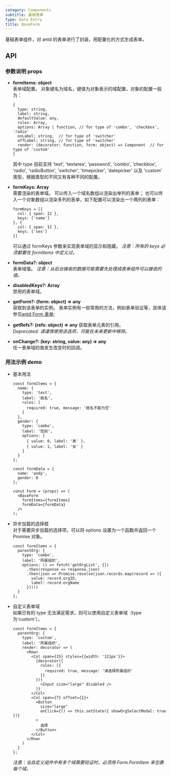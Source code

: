 ```yaml
---
category: Components
subtitle: 基础表单
type: Data Entry
title: BaseForm
---
```


基础表单组件，对 antd 的表单进行了封装，用配置化的方式生成表单。

## API

### 参数说明 props

- **formItems: object**  
  表单域配置。
  对象键名为域名，键值为对象表示的域配置，对象的配置一般为：

  ```
  {
    type: string,
    label: string,
    defaultValue: any,
    rules: Array,
    options: Array | function, // for type of 'combo', 'checkbox', 'radio'
    onLabel: string,  // for type of 'switcher'
    offLabel: string, // for type of 'switcher'
    render: (decorator: function, form: object) => Component  // for type of 'custom'
  }
  ```

  其中 type 目前支持 'text', 'textarea', 'password', 'combo', 'checkbox', 'radio', 'radioButton', 'switcher', 'timepicker', 'datepicker' 以及 'custom' 类型，根据类型的不同又有各种不同的配置。

- **formKeys: Array**  
  需要渲染的表单域。
  可以传入一个域名数组以渲染出单列的表单；
  也可以传入一个对象数组以渲染多列的表单，如下配置可以渲染出一个两列的表单：

  ```
  formKeys = [{
    col: { span: 12 },
    keys: ['name']
  }, {
    col: { span: 12 },
    keys: ['sex']
  }]
  ```

  可以通过 formKeys 参数来实现表单域的显示和隐藏。
  *注意：所有的 keys 必须都要在 formItems 中定义过。*

- **formData?: object**  
  表单域值。
  *注意：从后台接收的数据可能需要先处理成表单组件可以接收的值。*

- **disabledKeys?: Array**  
  禁用的表单域。

- **getForm?: (form: object) => any**  
  获取到该表单的实例。
  表单实例有一些常用的方法，例如表单验证等，具体请参见[antd Form 表单](https://ant.design/components/form-cn/);

- **getRefs?: (refs: object) => any**
  获取表单元素的引用。  
  *Deprecated: 请谨慎使用该选项，可能在未来更新中移除。*

- **onChange?: (key: string, value: any) => any**  
  任一表单域的值发生改变时的回调。

### 用法示例 demo

- 基本用法  
  
  ```
  const formItems = {
    name: {
      type: 'text',
      label: '姓名',
      rules: [
        required: true, message: '姓名不能为空'
      ]
    },
    gender: {
      type: 'combo',
      label: '性别',
      options: [
        { value: 0, label: '男' },
        { value: 1, label: '女' }
      ]
    }
  };

  const formData = {
    name: 'andy',
    gender: 0
  };

  const Form = (props) => (
    <BaseForm
      formItems={formItems}
      formData={formData}
    />
  );
  ```

- 异步加载的选择框  
  对于需要异步加载的选择项，可以将 options 设置为一个函数并返回一个 Promise 对象。

  ```
  const formItems = {
    parentOrg: {
      type: 'combo',
      label: '所属组织',
      options: () => fetch('getOrgList', {})
        .then(response => response.json)
        .then(json => Promise.resolve(json.records.map(record => ({
          value: record.orgID,
          label: record.orgName
        }))))
    }
  };
  ```

- 自定义表单域  
  如果已有的 type 无法满足需求，则可以使用自定义表单域（type为'custom'）。

  ```
  const formItems = {
    parentOrg: {
      type: 'custom',
      label: '所属组织',
      render: decorator => (
        <Row>
          <Col span={15} styles={{width: '121px'}}>
            {decorator({
              rules: [{
                required: true, message: '请选择所属组织'
              }]
            })(
              <Input size="large" disabled />
            )}
          </Col>
          <Col span={7} offset={1}>
            <Button
              size="large"
              onClick={() => this.setState({ showOrgSelectModal: true })}
            >
              选择
            </Button>
          </Col>
        </Row>
      )
    }
  };
  ```

  *注意：当自定义组件中有多个域需要验证时，必须用 Form.FormItem 来包裹每个域。*
